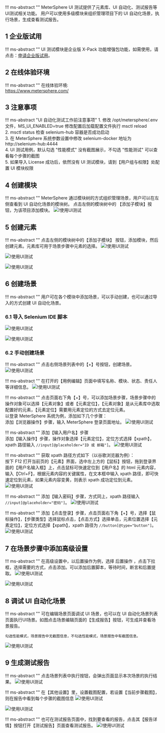 !!! ms-abstract ""
    MeterSphere UI 测试提供了元素库、UI 自动化、测试报告等UI测试相关功能。 用户可以使用多级模块来组织管理项目下的 UI 自动化场景，执行场景，生成查看测试报告。

## 1 企业版试用
!!! ms-abstract ""
    UI 测试模块是企业版 X-Pack 功能增强包功能，如需使用，请点击：[申请企业版试用](https://jinshuju.net/f/CzzAOe)。

## 2 在线体验环境
!!! ms-abstract ""
    在线体验环境:<br>
    https://www.metersphere.com/

## 3 注意事项
!!! ms-abstract "UI 自动化测试工作前注意事项"
    1. 修改 /opt/metersphere/.env 文件，MS_UI_ENABLED=true 修改配置后加载配置文件执行 msctl reload<br>
    2. msctl status 检查 selenium-hub 容器是否成功启动<br>
    3. 在 MeterSphere 系统参数设置中修改 selenium-docker 地址为 http://selenium-hub:4444<br>
    4. UI 测试用例，默认勾选 "性能模式" 没有截图展示，不勾选 "性能测试" 可以查看每个步骤的截图 <br>
    5. 如果导入 License 成功后，依然没有 UI 测试模块，请到【用户组与权限】处配置 UI 模块权限

## 4 创建模块
!!! ms-abstract ""
    MeterSphere 通过模块树的方式组织管理场景，用户可以在左侧查看到 UI 自动化场景的模块树。 点击左侧的模块树中的 【添加子模块】按钮，为该项目添加模块。
![!使用UI测试](../img/quick_start/ui_test/使用UI测试1.png)

## 5 创建元素
!!! ms-abstract ""
    点击左侧的模块树中的【添加子模块】 按钮，添加模块，然后创建元素。元素库可用于场景步骤中元素的选择。
![!使用UI测试](../img/quick_start/ui_test/使用UI测试2.png)

![!使用UI测试](../img/quick_start/ui_test/使用UI测试3.png)

![!使用UI测试](../img/quick_start/ui_test/使用UI测试4.png)

## 6 创建场景
!!! ms-abstract ""
    用户可在各个模块中添加场景，可以手动创建，也可以通过导入的方式创建 UI 自动化场景。

### 6.1 导入 Selenium IDE 脚本
![!使用UI测试](../img/quick_start/ui_test/使用UI测试5.png)

![!使用UI测试](../img/quick_start/ui_test/使用UI测试6.png)

### 6.2 手动创建场景
!!! ms-abstract ""
    点击右侧场景列表中的【+】号按钮，创建场景。
![!使用UI测试](../img/quick_start/ui_test/使用UI测试7.png)

!!! ms-abstract ""
    在打开的【用例编辑】页面中填写名称、模块、状态、责任人等详细信息。
![!使用UI测试](../img/quick_start/ui_test/使用UI测试8.png)

!!! ms-abstract ""
    点击页面右下角【+】号，可以添加场景步骤，场景步骤中的操作对象可以选择【元素对象】或者【元素定位】，【元素对象】是从元素库中选取配置好的元素，【元素定位】需要用元素定位的方式去定位元素。<br>
    以登录 MeterSphere 系统为例，添加如下几个步骤：<br>
    添加【浏览器操作】步骤，输入 MeterSphere 登录页面地址。
![!使用UI测试](../img/quick_start/ui_test/使用UI测试9.png)

!!! ms-abstract ""
    添加【输入用户名】步骤 <br>
    添加【输入操作】步骤，操作对象选择【元素定位】，定位方式选择【xpath】，xpath 路径输入 `//input[@placeholder="ID 或 邮箱"]`。
![!使用UI测试](../img/quick_start/ui_test/使用UI测试10.png)

!!! ms-abstract ""
    获取 xpath 路径方式如下（以谷歌浏览器为例）：<br>
    按下 F12 打开当前页的【元素】界面，选中左上方的【鼠标】按钮，拖到登录界面的【用户名输入框】上，点击鼠标可快速定位到【用户名】的 html 元素内容，输入【Ctrl+F】，根据元素内容的关键属性，在文本框中输入 xpath 路径，即可快速定位到元素，如果元素内容变黄，则表示 xpath 成功定位到元素。
![!使用UI测试](../img/quick_start/ui_test/使用UI测试11.png)

!!! ms-abstract ""
    添加【输入密码】步骤，方式同上，xpath 路径输入 `//input[@placeholder="密码"]`。
![!使用UI测试](../img/quick_start/ui_test/使用UI测试12.png)

!!! ms-abstract ""
    添加【点击登录】步骤，点击页面右下角【+】号，选择【鼠标操作】，【步骤类型】选择鼠标点击，【点击方式】选择单击，元素位置选择【元素定位】，定位方式选择【xpath】，xpath 路径为 `//button[@type="button"]`。
![!使用UI测试](../img/quick_start/ui_test/使用UI测试13.png)

## 7 在场景步骤中添加高级设置
!!! ms-abstract ""
    在高级设置中，以后置操作为例，选择 后置操作 ，点击下拉框，选择需要的方式，点击添加。可以添加后置脚本，等待时间，断言和后置提取。
![!使用UI测试](../img/quick_start/ui_test/使用UI测试14.png)

![!使用UI测试](../img/quick_start/ui_test/使用UI测试15.png)

## 8 调试 UI 自动化场景
!!! ms-abstract ""
    可在编辑场景页面调试 UI 场景，也可以在 UI 自动化场景列表页面执行UI场景。如图点击场景编辑页面的【生成报告】按钮，可生成并查看场景报告。

    勾选性能模式，场景报告中无截图信息，不勾选性能模式，场景报告中有截图信息。 
![!使用UI测试](../img/quick_start/ui_test/使用UI测试16.png)

## 9 生成测试报告
!!! ms-abstract ""
    点击场景列表中执行按钮，会弹出页面显示本次场景的执行结果。
![!使用UI测试](../img/quick_start/ui_test/使用UI测试17.png)

!!! ms-abstract ""
    在【其他设置】里，设置截图配置，若设置【当前步骤截图】，则在报告中看到每个步骤的截图信息
![!使用UI测试](../img/quick_start/ui_test/使用UI测试18.png)

![!使用UI测试](../img/quick_start/ui_test/使用UI测试20.png)

!!! ms-abstract ""
    也可在测试报告页面中，找到要查看的报告，点击其【报告详情】按钮打开【测试报告】页面查看测试报告。
![!使用UI测试](../img/quick_start/ui_test/使用UI测试19.png)